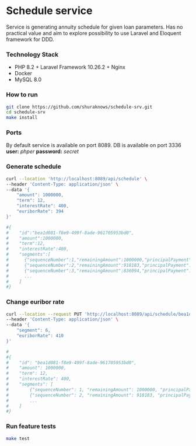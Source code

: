 # Schedule service

 Service is generating annuity schedule for given loan parameters. 
 Has no practical value and aim to explore possibility to use Laravel and Eloquent framework for DDD.


### Technology Stack
* PHP 8.2 + Laravel Framework 10.26.2 + Nginx
* Docker
* MySQL 8.0

### How to run
```bash
git clone https://github.com/shuraknows/schedule-srv.git
cd schedule-srv
make install
```

### Ports
By default service is available on port 8089.
DB is available on port 3336 **user:** _phper_ **password:** _secret_

### Generate schedule
```bash
curl --location 'http://localhost:8089/api/schedule' \
--header 'Content-Type: application/json' \
--data '{
    "amount": 1000000,
    "term": 12,
    "interestRate": 400,
    "euriborRate": 394
}'

#{
#    "id":"bea1d081-f8e9-499f-8ade-961705953bd0",
#    "amount":1000000,
#    "term":12,
#    "interestRate":400,
#    "segments":[
#      {"sequenceNumber":1,"remainingAmount":1000000,"principalPayment":81817,"interestPayment":3333,"euriborPayment":3283,"totalPayment":88433,"euriborRate":394},
#      {"sequenceNumber":2,"remainingAmount":918183,"principalPayment":82089,"interestPayment":3061,"euriborPayment":3015,"totalPayment":88165,"euriborRate":394},
#      {"sequenceNumber":3,"remainingAmount":836094,"principalPayment":82363,"interestPayment":2787,"euriborPayment":2745,"totalPayment":87895,"euriborRate":394}
#      ...
#    ]
#}
```

### Change euribor rate
```bash
curl --location --request PUT 'http://localhost:8089/api/schedule/bea1d081-f8e9-499f-8ade-961705953bd0/euribor-rate' \
--header 'Content-Type: application/json' \
--data '{
    "segment": 6,
    "euriborRate": 410
}'

#
#{
#    "id": "bea1d081-f8e9-499f-8ade-961705953bd0",
#    "amount": 1000000,
#    "term": 12,
#    "interestRate": 400,
#    "segments": [
#        {"sequenceNumber": 1, "remainingAmount": 1000000, "principalPayment": 81817, "interestPayment": 3333, "euriborPayment": 3283, "totalPayment": 88433, "euriborRate": 394},
#        {"sequenceNumber": 2, "remainingAmount": 918183, "principalPayment": 82089, "interestPayment": 3061, "euriborPayment": 3015, "totalPayment": 88165, "euriborRate": 394},
#        ...
#    ]
#}
```

### Run feature tests
```bash
make test
```
